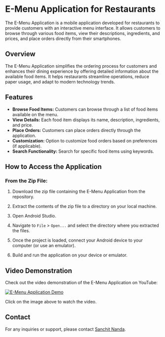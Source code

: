 # E-Menu Application for Restaurants

The E-Menu Application is a mobile application developed for restaurants to provide customers with an interactive menu interface. It allows customers to browse through various food items, view their descriptions, ingredients, and prices, and place orders directly from their smartphones.

## Overview

The E-Menu Application simplifies the ordering process for customers and enhances their dining experience by offering detailed information about the available food items. It helps restaurants streamline operations, reduce paper usage, and adapt to modern technology trends.

## Features

- **Browse Food Items:** Customers can browse through a list of food items available on the menu.
- **View Details:** Each food item displays its name, description, ingredients, and price.
- **Place Orders:** Customers can place orders directly through the application.
- **Customization:** Option to customize food orders based on preferences (if applicable).
- **Search Functionality:** Search for specific food items using keywords.

## How to Access the Application

### From the Zip File:

1. Download the zip file containing the E-Menu Application from the repository.

2. Extract the contents of the zip file to a directory on your local machine.

3. Open Android Studio.

4. Navigate to `File` > `Open...` and select the directory where you extracted the files.

5. Once the project is loaded, connect your Android device to your computer (or use an emulator).

6. Build and run the application on your device or emulator.
## Video Demonstration

Check out the video demonstration of the E-Menu Application on YouTube:

[![E-Menu Application Demo](https://www.youtube.com/watch?v=PMz0sblGQ88&ab_channel=SanchitNanda/0.jpg)](https://www.youtube.com/watch?v=PMz0sblGQ88&ab_channel=SanchitNanda)

Click on the image above to watch the video.


## Contact

For any inquiries or support, please contact [Sanchit Nanda](mailto:sanchitnanda03@gmail.com).
